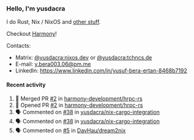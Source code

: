 ### Hello, I'm yusdacra

I do Rust, Nix / NixOS and [other stuff](https://yusdacra.gitlab.io/about).

Checkout [Harmony](https://github.com/harmony-development)!

Contacts:
- Matrix: [@yusdacra:nixos.dev](https://matrix.to/#/@yusdacra:nixos.dev) or [@yusdacra:tchncs.de](https://matrix.to/#/@yusdacra:tchncs.de)
- E-mail: y.bera003.06@pm.me
- LinkedIn: https://www.linkedin.com/in/yusuf-bera-ertan-8468b7192

#### Recent activity

<!--START_SECTION:activity-->
1. 🎉 Merged PR [#2](https://github.com/harmony-development/hrpc-rs/pull/2) in [harmony-development/hrpc-rs](https://github.com/harmony-development/hrpc-rs)
2. 💪 Opened PR [#2](https://github.com/harmony-development/hrpc-rs/pull/2) in [harmony-development/hrpc-rs](https://github.com/harmony-development/hrpc-rs)
3. 🗣 Commented on [#38](https://github.com/yusdacra/nix-cargo-integration/issues/38) in [yusdacra/nix-cargo-integration](https://github.com/yusdacra/nix-cargo-integration)
4. 🗣 Commented on [#38](https://github.com/yusdacra/nix-cargo-integration/issues/38) in [yusdacra/nix-cargo-integration](https://github.com/yusdacra/nix-cargo-integration)
5. 🗣 Commented on [#5](https://github.com/DavHau/dream2nix/issues/5) in [DavHau/dream2nix](https://github.com/DavHau/dream2nix)
<!--END_SECTION:activity-->
